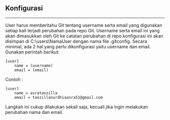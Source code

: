  ## **Konfigurasi**
 <hr>

 User harus memberitahu Git tentang username serta email yang digunakan setiap kali terjadi perubahan pada repo Git. Username serta email ini yang akan dimasukkan oleh Git ke catatan perubahan di repo.konfigurasi ini akan disimpan di C:\users\NamaUser dengan nama file .gitconfig. Secara minimal, ada 2 hal yang perlu dikonfigurasi yaitu username dan email. Gunakan perintah berikut:

```
[user]	
	name = (username)
	email = (email)
```    
Contoh :

```
[user]	
	name = asratanzilla
	email = tanzillanurdhiaasra51@gmail.com
```
Langkah ini cukup dilakukan sekali saja, kecuali jika ingin melakukan perubahan nama dan email.